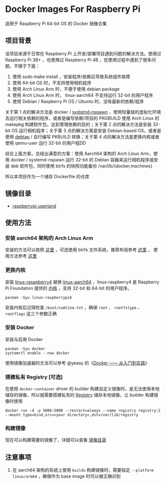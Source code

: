 # Docker Images For Raspberry Pi

适用于 Raspberry Pi 64-bit OS 的 Docker 镜像合集

## 项目背景

该项目来源于日常在 Raspberry Pi 上开发/部署项目遇到问题的解决方法。使用过 Raspberry Pi 3B+ ，也使用过 Raspberry Pi 4B ，在使用过程中遇到了很多问题，不限于下面：

1. 使用 sudo make install ，安装程序/依赖后导致系统组件故障
2. 使用 64-bit OS 时，不支持使用相机程序
3. 使用 Arch Linux Arm 时，不便于使用 debian package
4. 使用 Arch Linux Arm 时， linux-aarch64 不支持运行 32-bit 的用户程序
5. 使用 Debian / Raspberry Pi OS / Ubuntu 时，没有最新的依赖/程序

关于第 1 点的解决方法是 docker / [systemd-nspawn](https://wiki.archlinux.org/title/Systemd-nspawn) ，使用轻量级的虚拟化环境去运行相关依赖的程序，或者是编写依赖/项目的 PKGBUILD 使用 Arch Linux 的 makepkg 构建软件包，达到管理依赖的目的；关于第 2 点的解决方法是安装 32-bit OS 运行相机程序；关于第 3 点的解决方案是安装 Debian-based OS，或者是使用 [debtap](https://github.com/helixarch/debtap) / 自行编写 PKBUILD 转换；关于第 4 点的解决方法是更换内核或者使用 qemu-user 运行 32-bit 的用户程DD

综合上面方案，总结出满意的方案：使用 Aarch64 架构的 Arch Linux Arm，使用 docker / systemd-nspawn 运行 32-bit 的 Debian 容器来运行相机程序或安装 deb 软件包，同时使用 btrfs 的快照功能备份 /var/lib/{docker,machines} 

所以本项目作为一个储存 Dockerfile 的仓库

## 镜像目录

- [raspberrypi-userland](docker-images/raspberrypi-userland/README.md)

## 使用方法

### 安装 aarch64 架构的 Arch Linux Arm 

安装的方法可以依照 [这里](https://archlinuxarm.org/platforms/armv8/broadcom/raspberry-pi-4) ，可选使用 btrfs 文件系统，推荐布局参考 [这里](https://wiki.archlinux.org/title/Snapper#Suggested_filesystem_layout)  ， 使用方法参考 [这里](https://wiki.archlinux.org/title/Btrfs) 

### 更换内核

安装 [linux-rasapberry4](https://archlinuxarm.org/packages/aarch64/linux-raspberrypi4) 替换 [linux-aarch64](https://archlinuxarm.org/packages/aarch64/linux-aarch64) ，linux-raspberry4 是 Raspberry Pi Foundation 提供的 [内核](https://github.com/raspberrypi/linux) ，支持 32-bit 和 64-bit 的用户程序。

```
pacman -Syu linux-raspberrypi4
```

安装内核后记得检查 `/boot/comline.txt` ，确保 `root` 、 `rootfstype` 、 `rootflags` 这三个参数正确

### 安装 Docker

安装与启用 Docker

```
pacman -Syu docker
systemctl enable --now docker
```

使用镜像加速器的方法可以参考 @yeasy 的《[Docker —— 从入门到实践](https://yeasy.gitbook.io/docker_practice/install/mirror)》

### 搭建私有 Registry [可选]

在使用 `docker-container` driver 的 builder 构建自定义镜像时，是无法使用本地储存的镜像，所以就需要搭建私有的 [Registry](https://hub.docker.com/_/registry) 储存本地镜像，让 builder 构建镜像时使用

```
docker run -d -p 5000:5000 --restart=always --name registry registry:2 --mount type=bind,src=<your directory>,dst=/var/lib/registry
```

### 构建镜像

现在可以构建需要的镜像了，详细可以查看 [镜像目录](#镜像目录) 

## 注意事项

1. 在 aarch64 架构的系统上使用 `buildx` 构建镜像时，需要指定 `--platform linux/arm64` ，确保作为 base image 时可以被正确识别